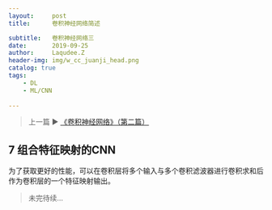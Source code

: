 ```yaml
---
layout:     post
title:      卷积神经网络简述

subtitle:   卷积神经网络三
date:       2019-09-25
author:     Laqudee.Z
header-img: img/w_cc_juanji_head.png
catalog: true
tags:
    - DL
    - ML/CNN
  
---
```


> 上一篇 ▶️ [《卷积神经网络》（第二篇）](https://zhaoylong.github.io/2019/09/21/%E5%8D%B7%E7%A7%AF%E7%A5%9E%E7%BB%8F%E7%BD%91%E7%BB%9C%E7%AE%80%E8%BF%B0/)

## 7 组合特征映射的CNN
为了获取更好的性能，可以在卷积层将多个输入与多个卷积滤波器进行卷积求和后作为卷积层的一个特征映射输出。

> 未完待续...